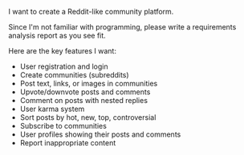 I want to create a Reddit-like community platform.

Since I'm not familiar with programming, please write a requirements analysis report as you see fit.

Here are the key features I want:
- User registration and login
- Create communities (subreddits)
- Post text, links, or images in communities
- Upvote/downvote posts and comments
- Comment on posts with nested replies
- User karma system
- Sort posts by hot, new, top, controversial
- Subscribe to communities
- User profiles showing their posts and comments
- Report inappropriate content